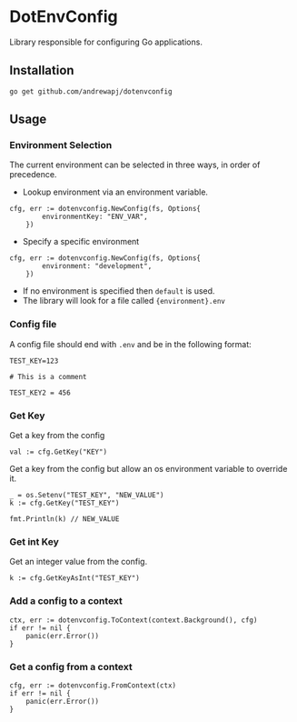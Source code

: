 #  DotEnvConfig

Library responsible for configuring Go applications.

## Installation

`go get github.com/andrewapj/dotenvconfig`

## Usage

### Environment Selection

The current environment can be selected in three ways, in order of precedence.

- Lookup environment via an environment variable.
```
cfg, err := dotenvconfig.NewConfig(fs, Options{
		environmentKey: "ENV_VAR",
	})
```
- Specify a specific environment
```
cfg, err := dotenvconfig.NewConfig(fs, Options{
		environment: "development",
	})
```

- If no environment is specified then `default` is used.
- The library will look for a file called `{environment}.env`

### Config file

A config file should end with `.env` and be in the following format:
```
TEST_KEY=123

# This is a comment

TEST_KEY2 = 456
```

### Get Key

Get a key from the config
```
val := cfg.GetKey("KEY")
```

Get a key from the config but allow an os environment variable to override it.
```
_ = os.Setenv("TEST_KEY", "NEW_VALUE")
k := cfg.GetKey("TEST_KEY")

fmt.Println(k) // NEW_VALUE
```

### Get int Key

Get an integer value from the config.
```
k := cfg.GetKeyAsInt("TEST_KEY")
```

### Add a config to a context
```
ctx, err := dotenvconfig.ToContext(context.Background(), cfg)
if err != nil {
	panic(err.Error())
}
```

### Get a config from a context
```
cfg, err := dotenvconfig.FromContext(ctx)
if err != nil {
	panic(err.Error())
}
```

